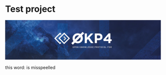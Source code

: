 # Test project

[![okp4 github banner](etc/okp4-banner.webp)](https://okp4.network)

this word:
is misspeelled
